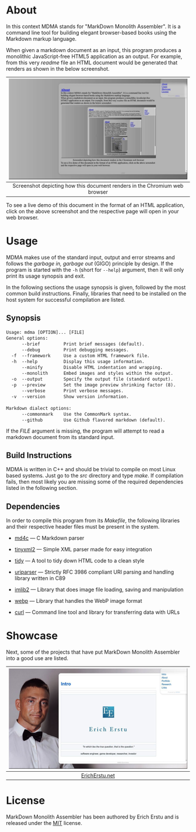 # About ########################################################################

In this context MDMA stands for "MarkDown Monolith Assembler". It is a command
line tool for building elegant browser-based books using the Markdown markup
language.

When given a markdown document as an input, this program produces a monolithic
JavaScript-free HTML5 application as an output. For example, from this very
_readme_ file an HTML document would be generated that renders as shown in the
below screenshot.

|                     [![Screenshot][img-demo]][url-demo]                      |
| :--------------------------------------------------------------------------: |
|  Screenshot depicting how this document renders in the Chromium web browser  |

[img-demo]: screenshot.jpg
[url-demo]: https://raw.githack.com/1Hyena/mdma/master/framework.html
            "Click to see this document in your web browser"

To see a live demo of this document in the format of an HTML application, click
on the above screenshot and the respective page will open in your web browser.


# Usage ########################################################################

MDMA makes use of the standard input, output and error streams and follows the
_garbage in, garbage out_ (GIGO) principle by design. If the program is started
with the `-h` (short for `--help`) argument, then it will only print its usage
synopsis and exit.

In the following sections the usage synopsis is given, followed by the most
common build instructions. Finally, libraries that need to be installed on the
host system for successful compilation are listed.


## Synopsis ####################################################################

```
Usage: mdma [OPTION]... [FILE]
General options:
      --brief         Print brief messages (default).
      --debug         Print debugging messages.
  -f  --framework     Use a custom HTML framework file.
  -h  --help          Display this usage information.
      --minify        Disable HTML indentation and wrapping.
      --monolith      Embed images and styles within the output.
  -o  --output        Specify the output file (standard output).
  -p  --preview       Set the image preview shrinking factor (8).
      --verbose       Print verbose messages.
  -v  --version       Show version information.

Markdown dialect options:
      --commonmark    Use the CommonMark syntax.
      --github        Use Github flavored markdown (default).

```

If the _FILE_ argument is missing, the program will attempt to read a markdown
document from its standard input.


## Build Instructions ##########################################################

MDMA is written in C++ and should be trivial to compile on most Linux based
systems. Just go to the _src_ directory and type _make_. If compilation fails,
then most likely you are missing some of the required dependencies listed in the
following section.


## Dependencies ################################################################

In order to compile this program from its _Makefile_, the following libraries
and their respective header files must be present in the system.

* [md4c](https://github.com/mity/md4c) —
  C Markdown parser

* [tinyxml2](https://github.com/leethomason/tinyxml2) —
  Simple XML parser made for easy integration

* [tidy](https://www.html-tidy.org/) —
  A tool to tidy down HTML code to a clean style

* [uriparser](https://github.com/uriparser/uriparser) —
  Strictly RFC 3986 compliant URI parsing and handling library written in C89

* [imlib2](https://docs.enlightenment.org/api/imlib2/html/) —
  Library that does image file loading, saving and manipulation

* [webp](https://developers.google.com/speed/webp) —
  Library that handles the WebP image format

* [curl](https://curl.se/) —
  Command line tool and library for transferring data with URLs


# Showcase #####################################################################

Next, some of the projects that have put MarkDown Monolith Assembler into a good
use are listed.

|                  ![Screenshot](showcase/ericherstu.net.jpg)                  |
| :--------------------------------------------------------------------------: |
|                  [ErichErstu.net](https://ErichErstu.net/)                   |


# License ######################################################################

MarkDown Monolith Assembler has been authored by Erich Erstu and is released
under the [MIT](LICENSE) license.

